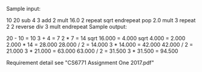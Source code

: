Sample input:

10 20 sub
4 3 add 
2 mult
16.0 
2 repeat
sqrt
endrepeat
pop
2.0
mult
3 repeat
2 
2 reverse
div
3 mult
endrepeat
Sample output:

20 - 10 = 10
3 + 4 = 7
2 * 7 = 14
sqrt 16.000 = 4.000
sqrt 4.000 = 2.000
2.000 * 14 = 28.000
28.000 / 2 = 14.000
3 * 14.000 = 42.000
42.000 / 2 = 21.000
3 * 21.000 = 63.000
63.000 / 2 = 31.500
3 * 31.500 = 94.500

Requirement detail see "CS6771 Assignment One 2017.pdf"
